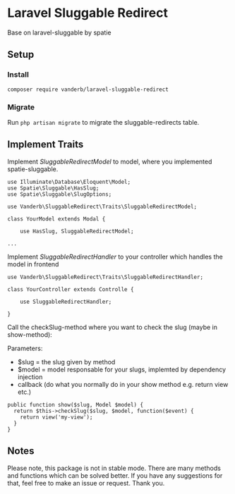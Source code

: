 # Laravel Sluggable Redirect

Base on laravel-sluggable by spatie

## Setup

### Install

`composer require vanderb/laravel-sluggable-redirect`

### Migrate

Run `php artisan migrate` to migrate the sluggable-redirects table.

## Implement Traits

Implement *SluggableRedirectModel* to model, where you implemented spatie-sluggable.

```
use Illuminate\Database\Eloquent\Model;
use Spatie\Sluggable\HasSlug;
use Spatie\Sluggable\SlugOptions;

use Vanderb\SluggableRedirect\Traits\SluggableRedirectModel;

class YourModel extends Modal {

    use HasSlug, SluggableRedirectModel;

...
```

Implement *SluggableRedirectHandler* to your controller which handles the model in frontend

```
use Vanderb\SluggableRedirect\Traits\SluggableRedirectHandler;

class YourController extends Controlle {

    use SluggableRedirectHandler;
    
}
```

Call the checkSlug-method where you want to check the slug (maybe in show-method):

Parameters:
- $slug = the slug given by method
- $model = model responsable for your slugs, implemted by dependency injection
- callback (do what you normally do in your show method e.g. return view etc.)

```
public function show($slug, Model $model) {
  return $this->checkSlug($slug, $model, function($event) {
    return view('my-view');
  }
}
```

## Notes

Please note, this package is not in stable mode. There are many methods and functions which can be solved better.
If you have any suggestions for that, feel free to make an issue or request. Thank you.
